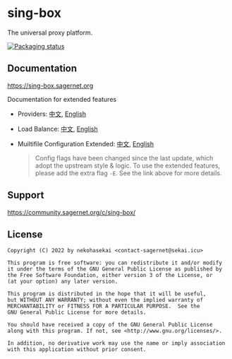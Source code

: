 # sing-box

The universal proxy platform.

[![Packaging status](https://repology.org/badge/vertical-allrepos/sing-box.svg)](https://repology.org/project/sing-box/versions)

## Documentation

https://sing-box.sagernet.org

Documentation for extended features

- Providers: [中文](./docs/configuration/provider/index.zh.md), [English](./docs/configuration/provider/index.md)
- Load Balance: [中文](./docs/configuration/outbound/loadbalance.zh.md), [English](./docs/configuration/outbound/loadbalance.md)
- Muiltifile Configuration Extended: [中文](./docs/configuration/index.zh.md), [English](./docs/configuration/index.md)
    
    > Config flags have been changed since the last update, which adopt the upstream style & logic. To use the extended features, please add the extra flag `-E`. See the link above for more details.

## Support

https://community.sagernet.org/c/sing-box/

## License

```
Copyright (C) 2022 by nekohasekai <contact-sagernet@sekai.icu>

This program is free software: you can redistribute it and/or modify
it under the terms of the GNU General Public License as published by
the Free Software Foundation, either version 3 of the License, or
(at your option) any later version.

This program is distributed in the hope that it will be useful,
but WITHOUT ANY WARRANTY; without even the implied warranty of
MERCHANTABILITY or FITNESS FOR A PARTICULAR PURPOSE.  See the
GNU General Public License for more details.

You should have received a copy of the GNU General Public License
along with this program. If not, see <http://www.gnu.org/licenses/>.

In addition, no derivative work may use the name or imply association
with this application without prior consent.
```